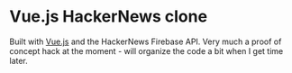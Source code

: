 # Vue.js HackerNews clone

Built with [Vue.js](http://vuejs.org) and the HackerNews Firebase API. Very much a proof of concept hack at the moment - will organize the code a bit when I get time later.